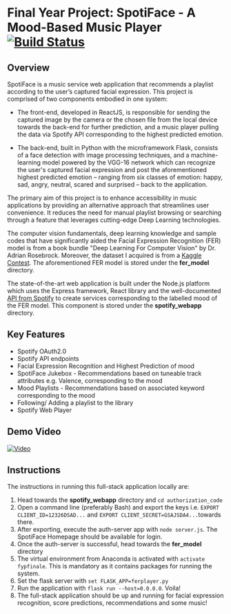 # Final Year Project: SpotiFace - A Mood-Based Music Player [![Build Status](https://travis-ci.org/jonathan-noble/SpotiFace.svg?branch=master)](https://travis-ci.org/jonathan-noble/emotion-detection-player)

## Overview
SpotiFace is a music service web application that recommends a playlist according to the user’s captured facial expression. This project is comprised of two components embodied in one system: 
  
  * The front-end, developed in ReactJS, is responsible for sending the captured image by the camera or the chosen file from the local device towards the back-end for further prediction, and a music player pulling the data via Spotify API corresponding to the highest predicted emotion. 

  * The back-end, built in Python with the microframework Flask, consists of a face detection with image processing techniques, and a machine-learning model powered by the VGG-16 network which can recognize the user's captured facial expression and post the aforementioned highest predicted emotion – ranging from six classes of emotion: happy, sad, angry, neutral, scared and surprised – back to the application.
  
The primary aim of this project is to enhance accessibility in music applications by providing an alternative approach that streamlines user convenience. It reduces the need for manual playlist browsing or searching through a feature that leverages cutting-edge Deep Learning technologies.

The computer vision fundamentals, deep learning knowledge and sample codes that have significantly aided the Facial Expression Recognition (FER) model is from a book bundle "Deep Learning For Computer Vision" by Dr. Adrian Rosebrock. Moreover, the dataset I acquired is from a [Kaggle Contest](https://www.kaggle.com/c/challenges-in-representation-learning-facial-expression-recognition-challenge/data). The aforementioned FER model is stored under the **fer_model** directory.

The state-of-the-art web application is built under the Node.js platform which uses the Express framework, React library and the well-documented [API from Spotify](https://developer.spotify.com/documentation/web-api/) to create services corresponding to the labelled mood of the FER model. This component is stored under the **spotify_webapp** directory.

## Key Features
- Spotify OAuth2.0
- Spotify API endpoints
- Facial Expression Recognition and Highest Prediction of mood
- SpotiFace Jukebox - Recommendations based on tuneable track attributes e.g. Valence, corresponding to the mood
- Mood Playlists - Recommendations based on associated keyword corresponding to the mood
- Following/ Adding a playlist to the library
- Spotify Web Player

## Demo Video
[![Video](https://img.youtube.com/vi/j_FS7d0ntEw/0.jpg)](https://youtu.be/j_FS7d0ntEw)

## Instructions
The instructions in running this full-stack application locally are:

  1. Head towards the **spotify_webapp** directory and `cd authorization_code`
  2. Open a command line (preferably Bash) and export the keys i.e. `EXPORT CLIENT_ID=12326DSAD...` and `EXPORT CLIENT_SECRET=GSAJSDA4...`towards there.
  3. After exporting, execute the auth-server app with `node server.js`. The SpotiFace Homepage should be available for login.
  4. Once the auth-server is successful, head towards the **fer_model** directory
  5. The virtual environment from Anaconda is activated with `activate fypfinale`. This is mandatory as it contains packages for running the system.
  6. Set the flask server with `set FLASK_APP=ferplayer.py`
  7. Run the application with `flask run --host=0.0.0.0`. Voila!
  8. The full-stack application should be up and running for facial expression recognition, score predictions, recommendations and some music!
  



  

